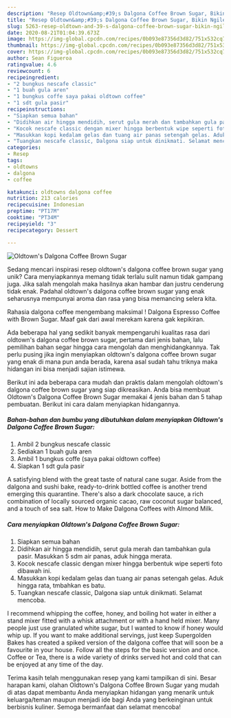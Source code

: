 ```yaml
---
description: "Resep Oldtown&amp;#39;s Dalgona Coffee Brown Sugar, Bikin Ngiler"
title: "Resep Oldtown&amp;#39;s Dalgona Coffee Brown Sugar, Bikin Ngiler"
slug: 5263-resep-oldtown-and-39-s-dalgona-coffee-brown-sugar-bikin-ngiler
date: 2020-08-21T01:04:39.673Z
image: https://img-global.cpcdn.com/recipes/0b093e87356d3d82/751x532cq70/oldtowns-dalgona-coffee-brown-sugar-foto-resep-utama.jpg
thumbnail: https://img-global.cpcdn.com/recipes/0b093e87356d3d82/751x532cq70/oldtowns-dalgona-coffee-brown-sugar-foto-resep-utama.jpg
cover: https://img-global.cpcdn.com/recipes/0b093e87356d3d82/751x532cq70/oldtowns-dalgona-coffee-brown-sugar-foto-resep-utama.jpg
author: Sean Figueroa
ratingvalue: 4.6
reviewcount: 6
recipeingredient:
- "2 bungkus nescafe classic"
- "1 buah gula aren"
- "1 bungkus coffe saya pakai oldtown coffee"
- "1 sdt gula pasir"
recipeinstructions:
- "Siapkan semua bahan"
- "Didihkan air hingga mendidih, serut gula merah dan tambahkan gula pasir. Masukkan 5 sdm air panas, aduk hingga merata."
- "Kocok nescafe classic dengan mixer hingga berbentuk wipe seperti foto dibawah ini."
- "Masukkan kopi kedalam gelas dan tuang air panas setengah gelas. Aduk hingga rata, tmbahkan es batu."
- "Tuangkan nescafe classic, Dalgona siap untuk dinikmati. Selamat mencoba."
categories:
- Resep
tags:
- oldtowns
- dalgona
- coffee

katakunci: oldtowns dalgona coffee 
nutrition: 213 calories
recipecuisine: Indonesian
preptime: "PT17M"
cooktime: "PT34M"
recipeyield: "3"
recipecategory: Dessert

---
```



![Oldtown&#39;s Dalgona Coffee Brown Sugar](https://img-global.cpcdn.com/recipes/0b093e87356d3d82/751x532cq70/oldtowns-dalgona-coffee-brown-sugar-foto-resep-utama.jpg)

Sedang mencari inspirasi resep oldtown&#39;s dalgona coffee brown sugar yang unik? Cara menyiapkannya memang tidak terlalu sulit namun tidak gampang juga. Jika salah mengolah maka hasilnya akan hambar dan justru cenderung tidak enak. Padahal oldtown&#39;s dalgona coffee brown sugar yang enak seharusnya mempunyai aroma dan rasa yang bisa memancing selera kita.

Rahasia dalgona coffee mengembang maksimal ! Dalgona Espresso Coffee with Brown Sugar. Maaf gak dari awal merekam karena gak kepikiran.

Ada beberapa hal yang sedikit banyak mempengaruhi kualitas rasa dari oldtown&#39;s dalgona coffee brown sugar, pertama dari jenis bahan, lalu pemilihan bahan segar hingga cara mengolah dan menghidangkannya. Tak perlu pusing jika ingin menyiapkan oldtown&#39;s dalgona coffee brown sugar yang enak di mana pun anda berada, karena asal sudah tahu triknya maka hidangan ini bisa menjadi sajian istimewa.


Berikut ini ada beberapa cara mudah dan praktis dalam mengolah oldtown&#39;s dalgona coffee brown sugar yang siap dikreasikan. Anda bisa membuat Oldtown&#39;s Dalgona Coffee Brown Sugar memakai 4 jenis bahan dan 5 tahap pembuatan. Berikut ini cara dalam menyiapkan hidangannya.

<!--inarticleads1-->

##### Bahan-bahan dan bumbu yang dibutuhkan dalam menyiapkan Oldtown&#39;s Dalgona Coffee Brown Sugar:

1. Ambil 2 bungkus nescafe classic
1. Sediakan 1 buah gula aren
1. Ambil 1 bungkus coffe (saya pakai oldtown coffee)
1. Siapkan 1 sdt gula pasir


A satisfying blend with the great taste of natural cane sugar. Aside from the dalgona and sushi bake, ready-to-drink bottled coffee is another trend emerging this quarantine. There&#39;s also a dark chocolate sauce, a rich combination of locally sourced organic cacao, raw coconut sugar balanced, and a touch of sea salt. How to Make Dalgona Coffees with Almond Milk. 

<!--inarticleads2-->

##### Cara menyiapkan Oldtown&#39;s Dalgona Coffee Brown Sugar:

1. Siapkan semua bahan
1. Didihkan air hingga mendidih, serut gula merah dan tambahkan gula pasir. Masukkan 5 sdm air panas, aduk hingga merata.
1. Kocok nescafe classic dengan mixer hingga berbentuk wipe seperti foto dibawah ini.
1. Masukkan kopi kedalam gelas dan tuang air panas setengah gelas. Aduk hingga rata, tmbahkan es batu.
1. Tuangkan nescafe classic, Dalgona siap untuk dinikmati. Selamat mencoba.


I recommend whipping the coffee, honey, and boiling hot water in either a stand mixer fitted with a whisk attachment or with a hand held mixer. Many people just use granulated white sugar, but I wanted to know if honey would whip up. If you want to make additional servings, just keep Supergolden Bakes has created a spiked version of the dalgona coffee that will soon be a favourite in your house. Follow all the steps for the basic version and once. Coffee or Tea, there is a wide variety of drinks served hot and cold that can be enjoyed at any time of the day. 

Terima kasih telah menggunakan resep yang kami tampilkan di sini. Besar harapan kami, olahan Oldtown&#39;s Dalgona Coffee Brown Sugar yang mudah di atas dapat membantu Anda menyiapkan hidangan yang menarik untuk keluarga/teman maupun menjadi ide bagi Anda yang berkeinginan untuk berbisnis kuliner. Semoga bermanfaat dan selamat mencoba!
